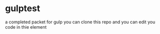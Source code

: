 # gulptest
a completed packet for gulp
you can clone this repo and you can edit you code in thie element
